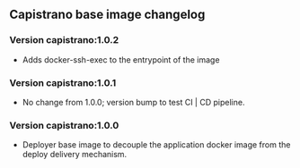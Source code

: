 ## Capistrano base image changelog

### Version capistrano:1.0.2

* Adds docker-ssh-exec to the entrypoint of the image

### Version capistrano:1.0.1

* No change from 1.0.0; version bump to test CI | CD pipeline.

### Version capistrano:1.0.0

* Deployer base image to decouple the application docker image from the deploy delivery mechanism.